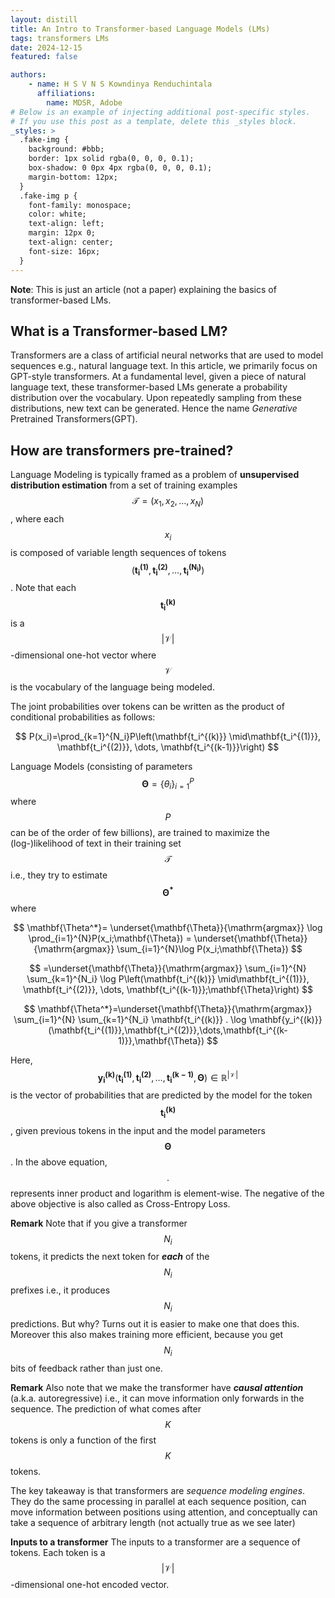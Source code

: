 ```yaml
---
layout: distill
title: An Intro to Transformer-based Language Models (LMs)
tags: transformers LMs
date: 2024-12-15
featured: false

authors:
    - name: H S V N S Kowndinya Renduchintala
      affiliations:
        name: MDSR, Adobe
# Below is an example of injecting additional post-specific styles.
# If you use this post as a template, delete this _styles block.
_styles: >
  .fake-img {
    background: #bbb;
    border: 1px solid rgba(0, 0, 0, 0.1);
    box-shadow: 0 0px 4px rgba(0, 0, 0, 0.1);
    margin-bottom: 12px;
  }
  .fake-img p {
    font-family: monospace;
    color: white;
    text-align: left;
    margin: 12px 0;
    text-align: center;
    font-size: 16px;
  }
---
```


**Note**: This is just an article (not a paper) explaining the basics of transformer-based LMs.

## What is a Transformer-based LM?

Transformers are a class of artificial neural networks that are used to model sequences e.g., natural language text. In this article, we primarily focus on GPT-style transformers. At a fundamental level, given a piece of natural language text, these transformer-based LMs generate a probability distribution over the vocabulary. Upon repeatedly sampling from these distributions, new text can be generated. Hence the name *Generative* Pretrained Transformers(GPT). 

## How are transformers pre-trained?

Language Modeling is typically framed as a problem of **unsupervised distribution estimation** from a set of training examples $$ \mathcal{T}=(x_1, x_2, \dots, x_N) $$, where each $$ x_i $$ is composed of variable length sequences of tokens $$ (\mathbf{t_{i}^{(1)}}, \mathbf{t_{i}^{(2)}}, \dots ,\mathbf{t_{i}^{(N_i)}}) $$. Note that each $$ \mathbf{t_i^{(k)}} $$ is a $$ \lvert\mathcal{V}\rvert $$-dimensional one-hot vector where $$ \mathcal{V} $$ is the vocabulary of the language being modeled.

The joint probabilities over tokens can be written as the product of conditional probabilities as follows:

$$
    P(x_i)=\prod_{k=1}^{N_i}P\left(\mathbf{t_i^{(k)}} \mid\mathbf{t_i^{(1)}}, \mathbf{t_i^{(2)}}, \dots, \mathbf{t_i^{(k-1)}}\right)
$$

Language Models (consisting of parameters $$ \mathbf{\Theta}=\{\theta_i\}_{i=1}^{P} $$ where $$P$$ can be of the order of few billions), are trained to maximize the (log-)likelihood of text in their training set $$ \mathcal{T} $$ i.e., they try to estimate $$ \mathbf{\Theta^*} $$ where

$$
    \mathbf{\Theta^*}= \underset{\mathbf{\Theta}}{\mathrm{argmax}} \log \prod_{i=1}^{N}P(x_i;\mathbf{\Theta}) 
    = \underset{\mathbf{\Theta}}{\mathrm{argmax}}  \sum_{i=1}^{N}\log P(x_i;\mathbf{\Theta}) 
$$

$$
    =\underset{\mathbf{\Theta}}{\mathrm{argmax}} 
    \sum_{i=1}^{N} \sum_{k=1}^{N_i} \log P\left(\mathbf{t_i^{(k)}} \mid\mathbf{t_i^{(1)}}, \mathbf{t_i^{(2)}}, \dots, \mathbf{t_i^{(k-1)}};\mathbf{\Theta}\right)
$$

$$
    \mathbf{\Theta^*}=\underset{\mathbf{\Theta}}{\mathrm{argmax}} 
    \sum_{i=1}^{N} \sum_{k=1}^{N_i} \mathbf{t_i^{(k)}} . \log \mathbf{y_i^{(k)}}(\mathbf{t_i^{(1)}},\mathbf{t_i^{(2)}},\dots,\mathbf{t_i^{(k-1)}},\mathbf{\Theta})
$$

Here, $$ \mathbf{y_i^{(k)}}\left(\mathbf{t_i^{(1)}},\mathbf{t_i^{(2)}},\dots,\mathbf{t_i^{(k-1)}},\mathbf{\Theta}\right) \in \mathbb{R}^{\lvert\mathcal{V}\rvert} $$ is the vector of probabilities that are predicted by the model for the token $$ \mathbf{t_i^{(k)}} $$, given previous tokens in the input and the model parameters $$ \mathbf{\Theta} $$. In the above equation, $$ . $$ represents inner product and logarithm is element-wise. The negative of the above objective is also called as Cross-Entropy Loss.

**Remark** Note that if you give a transformer $$N_i$$ tokens, it predicts the next token for ***each*** of the $$N_i$$ prefixes i.e., it produces $$N_i$$ predictions. But why? Turns out it is easier to make one that does this. Moreover this also makes training more efficient, because you get $$N_i$$ bits of feedback rather than just one.

**Remark** Also note that we make the transformer have ***causal attention*** (a.k.a. autoregressive) i.e., it can move information only forwards in the sequence. The prediction of what comes after $$K$$ tokens is only a function of the first $$K$$ tokens. 

The key takeaway is that transformers are *sequence modeling engines*. They do the same processing in parallel at each sequence position, can move information between positions using attention, and conceptually can take a sequence of arbitrary length (not actually true as we see later)

**Inputs to a transformer** The inputs to a transformer are a sequence of tokens. Each token is a $$\lvert\mathcal{V}\rvert$$-dimensional one-hot encoded vector.